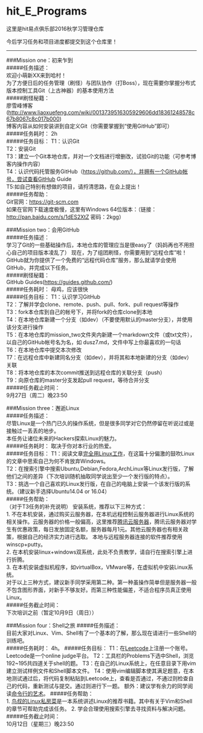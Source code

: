 # hit_E_Programs
这里是hit易点俱乐部2016秋学习管理仓库

今后学习任务和项目进度都提交到这个仓库里！  

---

###Mission one：初来乍到  
#####任务描述：  
    欢迎小萌新XX来到哈村！  
    为了方便日后的任务管理（刷怪）与团队协作（打Boss），现在需要你掌握分布式版本控制工具Git（上古神器）的基本使用方法  
#####刷怪秘籍：  
    廖雪峰博客(http://www.liaoxuefeng.com/wiki/0013739516305929606dd18361248578c67b8067c8c017b000)  
    博客内容从如何安装讲到自定义Git（你需要掌握到“使用GitHub”即可）  
#####任务耗时：
    2h  
#####任务目标：
    T1：认识Git  
    T2：安装Git  
    T3：建立一个Git本地仓库，并对一个文档进行增删改，试验Git的功能（可参考博客内操作内容）  
    T4：认识代码托管服务GitHub（https://github.com/），并拥有一个GitHub帐号，尝试查看GitHub Guide  
    T5:如自己特别有想做的项目，请捋清思路，在会上提出！       
#####任务帮助：  
	  Git官网：https://git-scm.com  
	  如果在官网下载速度极慢，这里有Windows 64位版本：（链接：http://pan.baidu.com/s/1dES2XtZ 密码：2kgg）  


###Mission two：会用GitHub  
#####任务描述：  
    学习了Git的一些基础操作后，本地仓库的管理应当是很easy了（妈妈再也不用担心自己的项目版本凌乱了） 
    现在，为了组团刷怪，你需要用到“远程仓库”啦！  
    GitHub就为你提供了一个免费的“远程代码仓库”服务，那么就请学会使用GitHub，并完成以下任务。  
#####刷怪秘籍：  
    GitHub Guides(https://guides.github.com/)  
#####任务耗时：
    母鸡，应该很快  
#####任务目标：
    T1：认识学习GitHub  
    T2：了解并学会clone、remote、push、pull、fork、pull request等操作    
    T3：fork本仓库到自己的帐号下，并将fork的仓库clone到本地  
    T4：在本地仓库新建一个分支（如dev）（不要使用默认的master分支），并使用该分支进行操作  
    T5：在本地仓库的mission_two文件夹内新建一个markdown文件（或txt文件），以自己的GitHub帐号名为名，如 dusz7.md，文件中写上你最喜欢的一句话       
    T6：在本地仓库中提交本次修改  
	T7：在远程仓库中新建同名分支（如dev），并将其和本地新建的分支（如dev）关联  
	T8：将本地仓库的本次commit推送到远程仓库的关联分支（push）  
	T9：向原仓库的master分支发起pull request，等待合并分支  
#####任务截止时间：  
	9月27日（周二）晚23:50


###Mission three：邂逅Linux  
#####任务描述：    
    尽管Linux是一个热门已久的操作系统，但是很多同学对它仍然停留在听说过或是接触过一丢丢的地步。        
    本任务让诸位未来的Hackers探索Linux的魅力。     
#####任务耗时： 
    取决于你对本行业的热爱。     
#####任务目标： 
    T1：阅读文章[完全用Linux工作](http://www.cnblogs.com/skyseraph/archive/2010/10/30/1865280.html)，在这篇十分偏激的鼓吹Linux的文章中思索自己为何不肯放弃Windows。    
    T2：在搜索引擎中搜索Ubuntu,Debian,Fedora,ArchLinux等Linux发行版，了解他们之间的差异（下次培训随机抽取同学说出至少一个发行版的特点）。    
    T3：挑选一个自己喜欢的Linux发行版，在自己的电脑上安装一个该发行版的系统。（建议新手选择Ubuntu14.04 or 16.04）      
#####任务帮助：  
    （对于T3任务的补充说明） 
    安装系统，推荐以下三种方式：    
    1. 不在本机安装，通过购买云服务器，在本机远程控制云服务器进行Linux系统的相关操作。云服务器的价格一般偏高，这里推荐[腾讯云服务器](https://www.qcloud.com/act/campus)，腾讯云服务器对学生有优惠政策，每日发放固定名额，服务器每月1元。其他云服务器也有相关政策，根据自己的经济实力进行选取。   本地与远程服务器连接的软件推荐使用winscp+putty。   
    2. 在本机安装linux+windows双系统，此处不负责教学，请自行在搜索引擎上进行折腾。    
    3. 在本机安装虚拟机程序，如virtualBox，VMware等，在虚拟机中安装Linux系统。    
    对于以上三种方式，建议新手同学采用第二种。第一种虽操作简单但是服务器一般不包含图形界面，对新手不够友好。而第三种性能偏差，不适合程序员真正使用Linux。    
#####任务截止时间：  
	下次培训之前（暂定10月9日（周日））


###Mission four：Shell之旅 
#####任务描述：    
    目前大家对Linux、Vim、Shell有了一个基本的了解，那么现在请进行一些Shell的训练吧。    
#####任务耗时： 
    4h。
#####任务目标： 
    T1：在[Leetcode](https://leetcode.com)上注册一个账号。Leetcode是一个online judge平台。
    T2：工具栏的Problems下选中Shell，浏览192~195共四道关于shell的题。
    T3：在自己的Linux系统上，在任意目录下用vim建立测试样例文件和Shell脚本文件。
    T4：使用vim编辑脚本使其满足题意，在本地测试通过后，将代码复制粘贴到Leetcode上，查看是否通过，不通过则检查自己的代码，重新测试与提交。通过则进行下一题。
    额外：建议学有余力的同学阅读[命令行的艺术](https://github.com/jlevy/the-art-of-command-line/blob/master/README-zh.md)。
#####任务帮助：  
    1. [鸟叔的Linux私房菜](http://linux.vbird.org/)是一本系统讲述Linux的推荐书籍。其中有关于Vim和Shell的章节可帮助完成该任务。
    2. 学会合理使用搜索引擎去寻找资料与解决问题。
#####任务截止时间：  
	10月12日（星期三）晚23:50